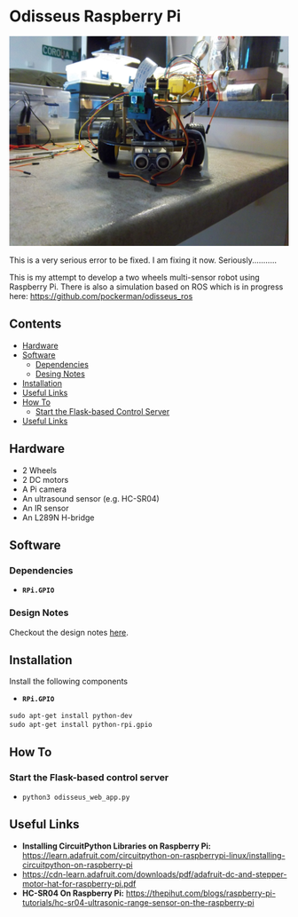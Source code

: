 # Odisseus Raspberry Pi

![Odisseus](imgs/odi_3.JPG)

This is a very serious error to be fixed. I am fixing it now. Seriously...........

This is my attempt to develop a two wheels multi-sensor robot using Raspberry Pi. 
There is also a simulation based on ROS which is in progress here: https://github.com/pockerman/odisseus_ros  

## Contents
* [Hardware](#hardware)
* [Software](#software)
	* [Dependencies](#dependencies)
	* [Desing Notes](#design_notes) 
* [Installation](#installation)
* [Useful Links](#useful_links)
* [How To](#how_to)
	* [Start the Flask-based Control Server](#start_control_server)
* [Useful Links](#useful_links)

 

## <a name="hardware"></a> Hardware

- 2 Wheels
- 2 DC motors
- A Pi camera
- An ultrasound sensor (e.g. HC-SR04)
- An IR sensor
- An L289N H-bridge

## <a name="software"></a> Software

### <a name="dependencies"></a> Dependencies

- **```RPi.GPIO```**

### <a name="design_notes"></a> Design Notes

Checkout the design notes <a href="doc/notes.pdf">here</a>.

## <a name="installation"></a> Installation

Install the following components

- **```RPi.GPIO```**

```
sudo apt-get install python-dev
sudo apt-get install python-rpi.gpio

```

## <a name="how_to"></a> How To


### <a name="start_control_server"></a> Start the Flask-based control server


- ```python3 odisseus_web_app.py```

## <a name="useful_links"></a> Useful Links

- **Installing CircuitPython Libraries on Raspberry Pi:** https://learn.adafruit.com/circuitpython-on-raspberrypi-linux/installing-circuitpython-on-raspberry-pi
- https://cdn-learn.adafruit.com/downloads/pdf/adafruit-dc-and-stepper-motor-hat-for-raspberry-pi.pdf
- **HC-SR04 On Raspberry Pi:** https://thepihut.com/blogs/raspberry-pi-tutorials/hc-sr04-ultrasonic-range-sensor-on-the-raspberry-pi
